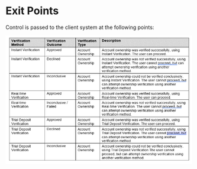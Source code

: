 
# Exit Points

Control is passed to the client system at the following points: 

<img src="../assets/images/ExitPoints.png">